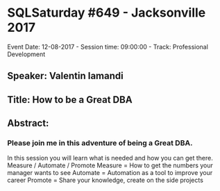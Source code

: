 # SQLSaturday #649 - Jacksonville 2017
Event Date: 12-08-2017 - Session time: 09:00:00 - Track: Professional Development
## Speaker: Valentin Iamandi
## Title: How to be a Great DBA
## Abstract:
### Please join me in this adventure of being a Great DBA.
In this session you will learn what is needed and how you can get there.
Measure / Automate / Promote
Measure = How to get the numbers your manager wants to see
Automate = Automation as a tool to improve your career
Promote = Share your knowledge, create on the side projects
